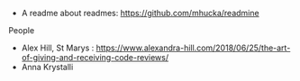 - A readme about readmes: https://github.com/mhucka/readmine


People

- Alex Hill, St Marys : https://www.alexandra-hill.com/2018/06/25/the-art-of-giving-and-receiving-code-reviews/
- Anna Krystalli
